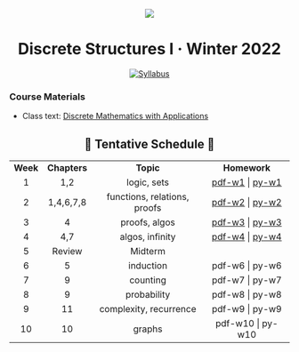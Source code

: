 <p align="center">
  <img src="../../.assets/images/discrete.ico"/>
</p>

<h1 align="center">Discrete Structures I · Winter 2022</h1>

<p align="center">
    <a href="cs-250-syllabus.pdf">
    <img title="Syllabus" src="https://img.shields.io/badge/STAT: 361-syllabus-informational?logo=adobe-acrobat-reader" > </a>
</p>

### Course Materials

- Class text: [Discrete Mathematics with Applications](https://book4you.org/book/3707224/58a170)

<h2 align="center">📅 Tentative Schedule 📅</h2>

<table align="center">
  <tr>
    <td align="center"><strong>Week</strong></td>
    <td align="center"><strong>Chapters</strong></td>
    <td align="center"><strong>Topic</strong></td>
    <td align="center"><strong>Homework</strong></td>
  </tr>
  <tr>
    <td align="center">1</td>
    <td align="center">1,2</td>
    <td align="center">logic, sets</td>
    <td align="center"><a href="https://github.com/nosvagor/notes/blob/main/python/cs-250/hw_tex/hw1.pdf">pdf-w1</a> | <a href="https://github.com/nosvagor/notes/blob/main/python/cs-250/hw_python/hw1.py">py-w1</a></td>
  </tr>
  <tr>
    <td align="center">2</td>
    <td align="center">1,4,6,7,8</td>
    <td align="center">functions, relations, proofs</td>
    <td align="center"><a href="https://github.com/nosvagor/notes/blob/main/python/cs-250/hw_tex/hw2.pdf">pdf-w2</a> | <a href="https://github.com/nosvagor/notes/blob/main/python/cs-250/hw_python/hw2.py">py-w2</a></td>
  </tr>
  <tr>
    <td align="center">3</td>
    <td align="center">4</td>
    <td align="center">proofs, algos</td>
    <td align="center"><a href="https://github.com/nosvagor/notes/blob/main/python/cs-250/hw_tex/hw3.pdf">pdf-w3</a> | <a href="https://github.com/nosvagor/notes/blob/main/python/cs-250/hw_python/hw3.py">py-w3</a></td>
  </tr>
  <tr>
    <td align="center">4</td>
    <td align="center">4,7</td>
    <td align="center">algos, infinity</td>
    <td align="center"><a href="https://github.com/nosvagor/notes/blob/main/python/cs-250/hw_tex/hw4.pdf">pdf-w4</a> | <a href="https://github.com/nosvagor/notes/blob/main/python/cs-250/hw_python/hw4.py">py-w4</a></td>
  </tr>
  <tr>
    <td align="center">5</td>
    <td align="center">Review</td>
    <td align="center">Midterm</td>
    <td align="center"></td>
  </tr>

  <tr>
    <td align="center">6</td>
    <td align="center">5</td>
    <td align="center">induction</td>
    <td align="center">pdf-w6 | py-w6</td>
  </tr>
  <tr>
    <td align="center">7</td>
    <td align="center">9</td>
    <td align="center">counting</td>
    <td align="center">pdf-w7 | py-w7</td>
  </tr>
  <tr>
    <td align="center">8</td>
    <td align="center">9</td>
    <td align="center">probability</td>
    <td align="center">pdf-w8 | py-w8</td>
  </tr>
  <tr>
    <td align="center">9</td>
    <td align="center">11</td>
    <td align="center">complexity, recurrence</td>
    <td align="center">pdf-w9 | py-w9</td>
  </tr>
  <tr>
    <td align="center">10</td>
    <td align="center">10</td>
    <td align="center">graphs</td>
    <td align="center">pdf-w10 | py-w10</td>
  </tr>
</table>
